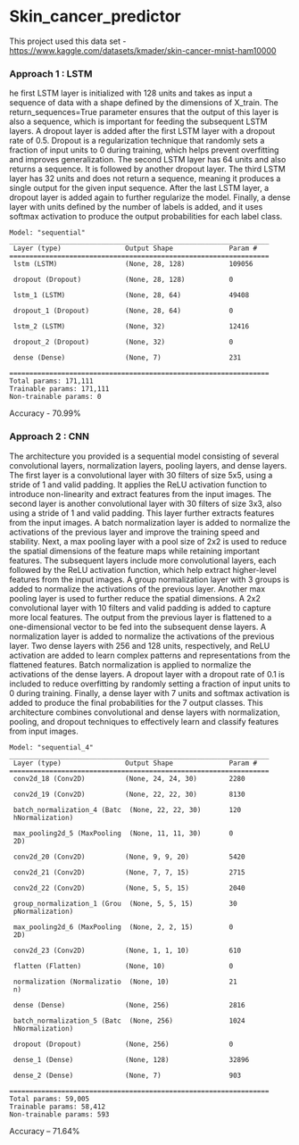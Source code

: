 # Skin_cancer_predictor

This project used this data set - 
https://www.kaggle.com/datasets/kmader/skin-cancer-mnist-ham10000

### Approach 1 : LSTM

he first LSTM layer is initialized with 128 units and takes as input a sequence of data with a shape defined by the dimensions of X_train. The return_sequences=True parameter ensures that the output of this layer is also a sequence, which is important for feeding the subsequent LSTM layers.
A dropout layer is added after the first LSTM layer with a dropout rate of 0.5. Dropout is a regularization technique that randomly sets a fraction of input units to 0 during training, which helps prevent overfitting and improves generalization.
The second LSTM layer has 64 units and also returns a sequence. It is followed by another dropout layer.
The third LSTM layer has 32 units and does not return a sequence, meaning it produces a single output for the given input sequence.
After the last LSTM layer, a dropout layer is added again to further regularize the model.
Finally, a dense layer with units defined by the number of labels is added, and it uses softmax activation to produce the output probabilities for each label class.


```
Model: "sequential"
_________________________________________________________________
 Layer (type)                Output Shape              Param #   
=================================================================
 lstm (LSTM)                 (None, 28, 128)           109056    
                                                                 
 dropout (Dropout)           (None, 28, 128)           0         
                                                                 
 lstm_1 (LSTM)               (None, 28, 64)            49408     
                                                                 
 dropout_1 (Dropout)         (None, 28, 64)            0         
                                                                 
 lstm_2 (LSTM)               (None, 32)                12416     
                                                                 
 dropout_2 (Dropout)         (None, 32)                0         
                                                                 
 dense (Dense)               (None, 7)                 231       
                                                                 
=================================================================
Total params: 171,111
Trainable params: 171,111
Non-trainable params: 0
```


Accuracy  -  70.99%


### Approach 2 : CNN

The architecture you provided is a sequential model consisting of several convolutional layers, normalization layers, pooling layers, and dense layers.
The first layer is a convolutional layer with 30 filters of size 5x5, using a stride of 1 and valid padding. It applies the ReLU activation function to introduce non-linearity and extract features from the input images.
The second layer is another convolutional layer with 30 filters of size 3x3, also using a stride of 1 and valid padding. This layer further extracts features from the input images.
A batch normalization layer is added to normalize the activations of the previous layer and improve the training speed and stability.
Next, a max pooling layer with a pool size of 2x2 is used to reduce the spatial dimensions of the feature maps while retaining important features.
The subsequent layers include more convolutional layers, each followed by the ReLU activation function, which help extract higher-level features from the input images.
A group normalization layer with 3 groups is added to normalize the activations of the previous layer.
Another max pooling layer is used to further reduce the spatial dimensions.
A 2x2 convolutional layer with 10 filters and valid padding is added to capture more local features.
The output from the previous layer is flattened to a one-dimensional vector to be fed into the subsequent dense layers.
A normalization layer is added to normalize the activations of the previous layer.
Two dense layers with 256 and 128 units, respectively, and ReLU activation are added to learn complex patterns and representations from the flattened features.
Batch normalization is applied to normalize the activations of the dense layers.
A dropout layer with a dropout rate of 0.1 is included to reduce overfitting by randomly setting a fraction of input units to 0 during training.
Finally, a dense layer with 7 units and softmax activation is added to produce the final probabilities for the 7 output classes.
This architecture combines convolutional and dense layers with normalization, pooling, and dropout techniques to effectively learn and classify features from input images.


```
Model: "sequential_4"
_________________________________________________________________
 Layer (type)                Output Shape              Param #   
=================================================================
 conv2d_18 (Conv2D)          (None, 24, 24, 30)        2280      
                                                                 
 conv2d_19 (Conv2D)          (None, 22, 22, 30)        8130      
                                                                 
 batch_normalization_4 (Batc  (None, 22, 22, 30)       120       
 hNormalization)                                                 
                                                                 
 max_pooling2d_5 (MaxPooling  (None, 11, 11, 30)       0         
 2D)                                                             
                                                                 
 conv2d_20 (Conv2D)          (None, 9, 9, 20)          5420      
                                                                 
 conv2d_21 (Conv2D)          (None, 7, 7, 15)          2715      
                                                                 
 conv2d_22 (Conv2D)          (None, 5, 5, 15)          2040      
                                                                 
 group_normalization_1 (Grou  (None, 5, 5, 15)         30        
 pNormalization)                                                 
                                                                 
 max_pooling2d_6 (MaxPooling  (None, 2, 2, 15)         0         
 2D)                                                             
                                                                 
 conv2d_23 (Conv2D)          (None, 1, 1, 10)          610       
                                                                 
 flatten (Flatten)           (None, 10)                0         
                                                                 
 normalization (Normalizatio  (None, 10)               21        
 n)                                                              
                                                                 
 dense (Dense)               (None, 256)               2816      
                                                                 
 batch_normalization_5 (Batc  (None, 256)              1024      
 hNormalization)                                                 
                                                                 
 dropout (Dropout)           (None, 256)               0         
                                                                 
 dense_1 (Dense)             (None, 128)               32896     
                                                                 
 dense_2 (Dense)             (None, 7)                 903       
                                                                 
=================================================================
Total params: 59,005
Trainable params: 58,412
Non-trainable params: 593
```

Accuracy – 71.64%

